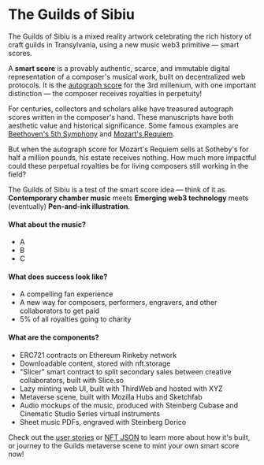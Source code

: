 # The Guilds of Sibiu
The Guilds of Sibiu is a mixed reality artwork celebrating the rich history of craft guilds in Transylvania, using a new music web3 primitive — smart scores.

A **smart score** is a provably authentic, scarce, and immutable digital representation of a composer's musical work, built on decentralized web protocols. It is the [autograph score](https://en.wikipedia.org/wiki/Autograph_(manuscript)) for the 3rd millenium, with one important distinction — the composer receives royalties in perpetuity!

For centuries, collectors and scholars alike have treasured autograph scores written in the composer's hand. These manuscripts have both aesthetic value and historical significance. Some famous examples are [Beethoven's 5th Symphony](https://digital.staatsbibliothek-berlin.de/werkansicht/?PPN=PPN664344127&PHYSID=PHYS_0001) and [Mozart's Requiem](https://www.sothebys.com/en/auctions/ecatalogue/2014/music-continental-books-manuscripts-l14402/lot.199.html).

But when the autograph score for Mozart's Requiem sells at Sotheby's for half a million pounds, his estate receives nothing. How much more impactful could these perpetual royalties be for living composers still working in the field?

The Guilds of Sibiu is a test of the smart score idea — think of it as **Contemporary chamber music** meets **Emerging web3 technology** meets (eventually) **Pen-and-ink illustration**.

#### What about the music?
- A
- B
- C

#### What does success look like?
-	A compelling fan experience
-	A new way for composers, performers, engravers, and other collaborators to get paid
-	5% of all royalties going to charity

#### What are the components?
- ERC721 contracts on Ethereum Rinkeby network
- Downloadable content, stored with nft.storage
- "Slicer" smart contract to split secondary sales between creative collaborators, built with Slice.so
- Lazy minting web UI, built with ThirdWeb and hosted with XYZ
- Metaverse scene, built with Mozilla Hubs and Sketchfab
- Audio mockups of the music, produced with Steinberg Cubase and Cinematic Studio Series virtual instruments
- Sheet music PDFs, engraved with Steinberg Dorico

Check out the [user stories](./user-stories.md) or [NFT JSON](./guilds.json) to learn more about how it's built, or journey to the Guilds metaverse scene to mint your own smart score now!
